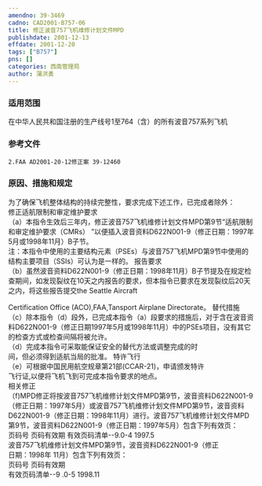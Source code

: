 ```yaml
---
amendno: 39-3469  
cadno: CAD2001-B757-06  
title: 修正波音757飞机维修计划文件MPD  
publishdate: 2001-12-13  
effdate: 2001-12-20  
tags: ["B757"]  
pns: []  
categories: 西南管理局  
author: 蒲洪勇  
---
```

  
### 适用范围  
在中华人民共和国注册的生产线号1至764（含）的所有波音757系列飞机  
  
<!--more-->  
### 参考文件  
    2.FAA AD2001-20-12修正案 39-12460  
  
### 原因、措施和规定  
为了确保飞机整体结构的持续完整性，要求完成下述工作，已完成者除外：  
    修正适航限制和审定维护要求  
    （a）本指令生效后三年内，修正波音757飞机维修计划文件MPD第9节“适航限制和审定维护要求（CMRs） ”以便插入波音资料D622N001-9（修正日期：1997年5月或1998年11月）B子节。  
    注：本指令中使用的主要结构元素（PSEs）与波音757飞机MPD第9节中使用的结构主要项目（SSIs）可认为是一样的。     报告要求  
    （b）虽然波音资料D622N001-9（修正日期：1998年11月）B子节提及在规定检查期间，如发现裂纹在10天之内报告的要求，但本指令已要求在发现裂纹后20天之内，将这些报告提交the Seattle Aircraft  
  
  
Certification Office (ACO),FAA,Tansport Airplane Directorate。    替代措施  
    （c）除本指令（d）段外，已完成本指令（a）段要求的措施后，对于含在波音资料D622N001-9（修正日期1997年5月或1998年11月）中的PSEs项目，没有其它的检查方式或检查间隔将被允许。  
    （d）完成本指令可采取能保证安全的替代方法或调整完成的时  
间，但必须得到适航当局的批准。     特许飞行  
    （e）可根据中国民用航空规章第21部(CCAR-21)，申请颁发特许  
飞行证,以便将飞机飞到可完成本指令要求的地点。  
    相关修正  
    （f)MPD修正将按波音757飞机维修计划文件MPD第9节，波音资料D622N001-9（修正日期：1997年5月）或波音757飞机维修计划文件MPD第9节，波音资料D622N001-9（修正日期：1998年11月）进行。波音757飞机维修计划文件MPD第9节，波音资料D622N001-9（修正日期：1997年5月）包含下列有效页：  
页码号 页码有效期 有效页码清单--9.0-4    1997.5  
波音757飞机维修计划文件MPD第9节，波音资料D622N001-9（修正  
日期：1998年 11月）包含下列有效页：  
 页码号  页码有效期  
有效页码清单--9 .0-5     1998.11  
  
